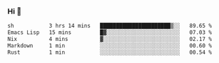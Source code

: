 ### Hi 👋

<!--START_SECTION:waka-->

```txt
sh           3 hrs 14 mins   ██████████████████████▒░░   89.65 %
Emacs Lisp   15 mins         █▓░░░░░░░░░░░░░░░░░░░░░░░   07.03 %
Nix          4 mins          ▓░░░░░░░░░░░░░░░░░░░░░░░░   02.17 %
Markdown     1 min           ░░░░░░░░░░░░░░░░░░░░░░░░░   00.60 %
Rust         1 min           ░░░░░░░░░░░░░░░░░░░░░░░░░   00.54 %
```

<!--END_SECTION:waka-->
